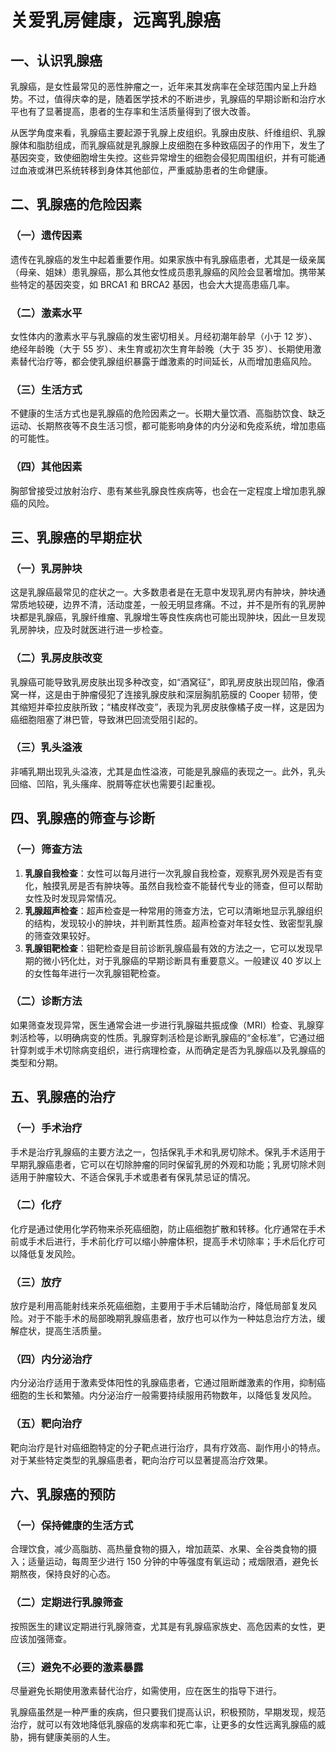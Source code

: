 # 关爱乳房健康，远离乳腺癌

## 一、认识乳腺癌
乳腺癌，是女性最常见的恶性肿瘤之一，近年来其发病率在全球范围内呈上升趋势。不过，值得庆幸的是，随着医学技术的不断进步，乳腺癌的早期诊断和治疗水平也有了显著提高，患者的生存率和生活质量得到了很大改善。

从医学角度来看，乳腺癌主要起源于乳腺上皮组织。乳腺由皮肤、纤维组织、乳腺腺体和脂肪组成，而乳腺癌就是乳腺腺上皮细胞在多种致癌因子的作用下，发生了基因突变，致使细胞增生失控。这些异常增生的细胞会侵犯周围组织，并有可能通过血液或淋巴系统转移到身体其他部位，严重威胁患者的生命健康。

## 二、乳腺癌的危险因素
### （一）遗传因素
遗传在乳腺癌的发生中起着重要作用。如果家族中有乳腺癌患者，尤其是一级亲属（母亲、姐妹）患乳腺癌，那么其他女性成员患乳腺癌的风险会显著增加。携带某些特定的基因突变，如 BRCA1 和 BRCA2 基因，也会大大提高患癌几率。

### （二）激素水平
女性体内的激素水平与乳腺癌的发生密切相关。月经初潮年龄早（小于 12 岁）、绝经年龄晚（大于 55 岁）、未生育或初次生育年龄晚（大于 35 岁）、长期使用激素替代治疗等，都会使乳腺组织暴露于雌激素的时间延长，从而增加患癌风险。

### （三）生活方式
不健康的生活方式也是乳腺癌的危险因素之一。长期大量饮酒、高脂肪饮食、缺乏运动、长期熬夜等不良生活习惯，都可能影响身体的内分泌和免疫系统，增加患癌的可能性。

### （四）其他因素
胸部曾接受过放射治疗、患有某些乳腺良性疾病等，也会在一定程度上增加患乳腺癌的风险。

## 三、乳腺癌的早期症状
### （一）乳房肿块
这是乳腺癌最常见的症状之一。大多数患者是在无意中发现乳房内有肿块，肿块通常质地较硬，边界不清，活动度差，一般无明显疼痛。不过，并不是所有的乳房肿块都是乳腺癌，乳腺纤维瘤、乳腺增生等良性疾病也可能出现肿块，因此一旦发现乳房肿块，应及时就医进行进一步检查。

### （二）乳房皮肤改变
乳腺癌可能导致乳房皮肤出现多种改变，如“酒窝征”，即乳房皮肤出现凹陷，像酒窝一样，这是由于肿瘤侵犯了连接乳腺皮肤和深层胸肌筋膜的 Cooper 韧带，使其缩短并牵拉皮肤所致；“橘皮样改变”，表现为乳房皮肤像橘子皮一样，这是因为癌细胞阻塞了淋巴管，导致淋巴回流受阻引起的。

### （三）乳头溢液
非哺乳期出现乳头溢液，尤其是血性溢液，可能是乳腺癌的表现之一。此外，乳头回缩、凹陷，乳头瘙痒、脱屑等症状也需要引起重视。

## 四、乳腺癌的筛查与诊断
### （一）筛查方法
1. **乳腺自我检查**：女性可以每月进行一次乳腺自我检查，观察乳房外观是否有变化，触摸乳房是否有肿块等。虽然自我检查不能替代专业的筛查，但可以帮助女性及时发现异常情况。
2. **乳腺超声检查**：超声检查是一种常用的筛查方法，它可以清晰地显示乳腺组织的结构，发现较小的肿块，并判断其性质。超声检查对年轻女性、致密型乳腺的筛查效果较好。
3. **乳腺钼靶检查**：钼靶检查是目前诊断乳腺癌最有效的方法之一，它可以发现早期的微小钙化灶，对于乳腺癌的早期诊断具有重要意义。一般建议 40 岁以上的女性每年进行一次乳腺钼靶检查。

### （二）诊断方法
如果筛查发现异常，医生通常会进一步进行乳腺磁共振成像（MRI）检查、乳腺穿刺活检等，以明确病变的性质。乳腺穿刺活检是诊断乳腺癌的“金标准”，它通过细针穿刺或手术切除病变组织，进行病理检查，从而确定是否为乳腺癌以及乳腺癌的类型和分期。

## 五、乳腺癌的治疗
### （一）手术治疗
手术是治疗乳腺癌的主要方法之一，包括保乳手术和乳房切除术。保乳手术适用于早期乳腺癌患者，它可以在切除肿瘤的同时保留乳房的外观和功能；乳房切除术则适用于肿瘤较大、不适合保乳手术或患者有保乳禁忌证的情况。

### （二）化疗
化疗是通过使用化学药物来杀死癌细胞，防止癌细胞扩散和转移。化疗通常在手术前或手术后进行，手术前化疗可以缩小肿瘤体积，提高手术切除率；手术后化疗可以降低复发风险。

### （三）放疗
放疗是利用高能射线来杀死癌细胞，主要用于手术后辅助治疗，降低局部复发风险。对于不能手术的局部晚期乳腺癌患者，放疗也可以作为一种姑息治疗方法，缓解症状，提高生活质量。

### （四）内分泌治疗
内分泌治疗适用于激素受体阳性的乳腺癌患者，它通过阻断雌激素的作用，抑制癌细胞的生长和繁殖。内分泌治疗一般需要持续服用药物数年，以降低复发风险。

### （五）靶向治疗
靶向治疗是针对癌细胞特定的分子靶点进行治疗，具有疗效高、副作用小的特点。对于某些特定类型的乳腺癌患者，靶向治疗可以显著提高治疗效果。

## 六、乳腺癌的预防
### （一）保持健康的生活方式
合理饮食，减少高脂肪、高热量食物的摄入，增加蔬菜、水果、全谷类食物的摄入；适量运动，每周至少进行 150 分钟的中等强度有氧运动；戒烟限酒，避免长期熬夜，保持良好的心态。

### （二）定期进行乳腺筛查
按照医生的建议定期进行乳腺筛查，尤其是有乳腺癌家族史、高危因素的女性，更应该加强筛查。

### （三）避免不必要的激素暴露
尽量避免长期使用激素替代治疗，如需使用，应在医生的指导下进行。

乳腺癌虽然是一种严重的疾病，但只要我们提高认识，积极预防，早期发现，规范治疗，就可以有效地降低乳腺癌的发病率和死亡率，让更多的女性远离乳腺癌的威胁，拥有健康美丽的人生。 